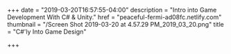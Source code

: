 +++
date = "2019-03-20T16:57:55-04:00"
description = "Intro into Game Development With C# & Unity."
href = "peaceful-fermi-ad08fc.netlify.com"
thumbnail = "/Screen Shot 2019-03-20 at 4.57.29 PM_2019_03_20.png"
title = "C#'ly Into Game Design"

+++
